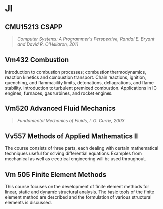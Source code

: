 # JI

## CMU15213 CSAPP

> *Computer Systems: A Programmer's Perspective, Randal E. Bryant and David R. O'Hallaron, 2011*



## Vm432 Combustion

Introduction to combustion processes; combustion thermodynamics, reaction kinetics and combustion transport. Chain reactions, ignition, quenching, and flammability limits, detonations, deflagrations, and flame stability. Introduction to turbulent premixed combustion. Applications in IC engines, furnaces, gas turbines, and rocket engines.



## Vm520 Advanced Fluid Mechanics

>  *Fundamental Mechanics of Fluids, I. G. Currie, 2003*



## Vv557 Methods of Applied Mathematics II

The course consists of three parts, each dealing with certain mathematical techniques useful for solving differential equations. Examples from mechanical as well as electrical engineering will be used throughout.



## Vm 505 Finite Element Methods

This course focuses on the development of finite element methods for linear, static and dynamic structural analysis. The basic tools of the finite element method are described and the formulation of various structural elements is discussed.

